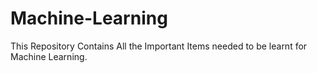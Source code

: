 # Machine-Learning

This Repository Contains All the Important Items needed to be learnt for Machine Learning.
